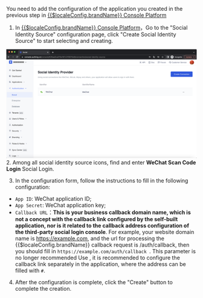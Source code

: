 <IntegrationDetailCard :title="`Fill in the app configuration in ${$localeConfig.brandName}`">
  
You need to add the configuration of the application you created in the previous step in [{{$localeConfig.brandName}} Console Platform](https://console.authing.cn)

1. In [{{$localeConfig.brandName}} Console Platform](https://console.authing.cn)，Go to the "Social Identity Source" configuration page, click "Create Social Identity Source" to start selecting and creating.
  
  ![](./images/create_social.png)
2. Among all social identity source icons, find and enter **WeChat Scan Code Login** Social Login.

3. In the configuration form, follow the instructions to fill in the following configuration:

- `App ID`: WeChat application ID;
- `App Secret`: WeChat application key;
- `Callback URL`：**This is your business callback domain name, which is not a concept with the callback link configured by the self-built application, nor is it related to the callback address configuration of the third-party social login console**. For example, your website domain name is https://example.com, and the url for processing the {{$localeConfig.brandName}} callback request is /auth/callback, then you should fill in `https://example.com/auth/callback `. This parameter is no longer recommended Use , it is recommended to configure the callback link separately in the application, where the address can be filled with `#`.


4. After the configuration is complete, click the "Create" button to complete the creation.

</IntegrationDetailCard>
